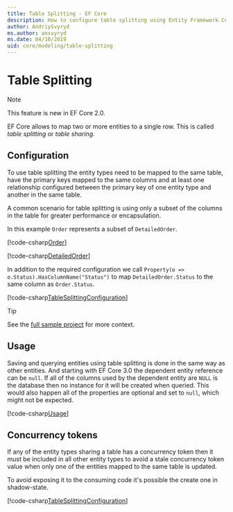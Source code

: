 ```yaml
---
title: Table Splitting - EF Core
description: How to configure table splitting using Entity Framework Core
author: AndriySvyryd
ms.author: ansvyryd
ms.date: 04/10/2019
uid: core/modeling/table-splitting
---
```

# Table Splitting

>[!NOTE]
> This feature is new in EF Core 2.0.

EF Core allows to map two or more entities to a single row. This is called _table splitting_ or _table sharing_.

## Configuration

To use table splitting the entity types need to be mapped to the same table, have the primary keys mapped to the same columns and at least one relationship configured between the primary key of one entity type and another in the same table.

A common scenario for table splitting is using only a subset of the columns in the table for greater performance or encapsulation.

In this example `Order` represents a subset of `DetailedOrder`.

[!code-csharp[Order](../../../samples/core/Modeling/TableSplitting/Order.cs?name=Order)]

[!code-csharp[DetailedOrder](../../../samples/core/Modeling/TableSplitting/DetailedOrder.cs?name=DetailedOrder)]

In addition to the required configuration we call `Property(o => o.Status).HasColumnName("Status")` to map `DetailedOrder.Status` to the same column as `Order.Status`.

[!code-csharp[TableSplittingConfiguration](../../../samples/core/Modeling/TableSplitting/TableSplittingContext.cs?name=TableSplitting&highlight=3)]

> [!TIP]
> See the [full sample project](https://github.com/aspnet/EntityFramework.Docs/tree/master/samples/core/Modeling/TableSplitting) for more context.

## Usage

Saving and querying entities using table splitting is done in the same way as other entities. And starting with EF Core 3.0 the dependent entity reference can be `null`. If all of the columns used by the dependent entity are `NULL` is the database then no instance for it will be created when queried. This would also happen all of the properties are optional and set to `null`, which might not be expected.

[!code-csharp[Usage](../../../samples/core/Modeling/TableSplitting/Program.cs?name=Usage)]

## Concurrency tokens

If any of the entity types sharing a table has a concurrency token then it must be included in all other entity types to avoid a stale concurrency token value when only one of the entities mapped to the same table is updated.

To avoid exposing it to the consuming code it's possible the create one in shadow-state.

[!code-csharp[TableSplittingConfiguration](../../../samples/core/Modeling/TableSplitting/TableSplittingContext.cs?name=ConcurrencyToken&highlight=2)]

